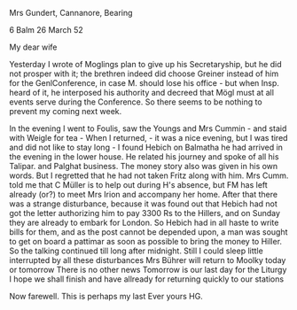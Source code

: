 Mrs Gundert, Cannanore, Bearing

6 Balm 26 March 52

My dear wife

Yesterday I wrote of Moglings plan to give up his Secretaryship, but he did not prosper with it; the brethren indeed did choose Greiner instead of him for the GenlConference, in case M. should lose his office - but when Insp. heard of it, he interposed his authority and decreed that Mögl must at all events serve during the Conference. So there seems to be nothing to prevent my coming next week.

In the evening I went to Foulis, saw the Youngs and Mrs Cummin - and staid with Weigle for tea - When I returned, - it was a nice evening, but I was tired and did not like to stay long - I found Hebich on Balmatha he had arrived in the evening in the lower house. He related his journey and spoke of all his Talipar. and Palghat business. The money story also was given in his own words. But I regretted that he had not taken Fritz along with him. Mrs Cumm. told me that C Müller is to help out during H's absence, but FM has left already (or?) to meet Mrs Irion and accompany her home. 
After that there was a strange disturbance, because it was found out that Hebich had not got the letter authorizing him to pay 3300 Rs to the Hillers, and on Sunday they are already to embark for London. So Hebich had in all haste to write bills for them, and as the post cannot be depended upon, a man was sought to get on board a pattimar as soon as possible to bring the money to Hiller. So the talking continued till long after midnight. Still I could sleep little interrupted by all these disturbances 
Mrs Bührer will return to Moolky today or tomorrow There is no other news Tomorrow is our last day for the Liturgy I hope we shall finish and have allready for returning quickly to our stations

Now farewell. This is perhaps my last
 Ever yours HG.


